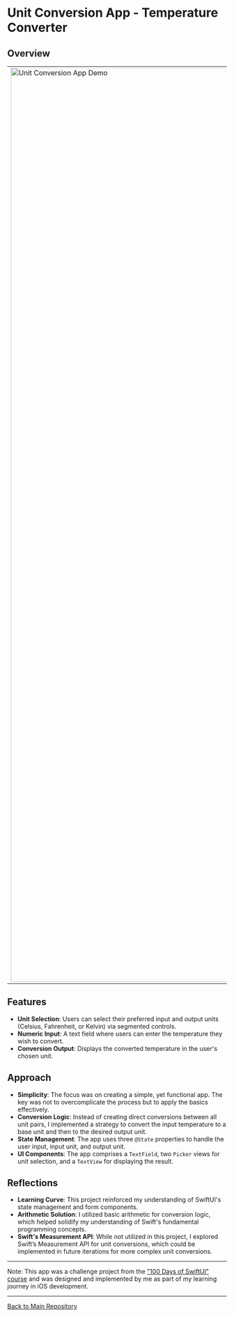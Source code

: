 # Unit Conversion App - Temperature Converter

## Overview
<table>
  <tr>
    <td>
      <img src="https://github.com/penguin-waddle/Unit-Conversion/assets/123434744/5d7a4b27-6f90-45bd-93fd-2df344676e8d" alt="Unit Conversion App Demo" width="2100" />
    </td>
    <td>
In the first individual challenge of the '100 Days of SwiftUI' course, I embarked on creating an app entirely from scratch, applying the knowledge gained from the initial project, WeSplit. The challenge involved building a unit conversion app, and I chose to focus on temperature conversion. This app allows users to convert temperatures between Celsius, Fahrenheit, and Kelvin.
  <br><br>
<em><b>Please Note:</b> This project demo was created and recorded in Swift Playgrounds on iPad, leading to an aspect ratio that may differ from the latest iPhone models.</em>
    </td>
  </tr>
</table>

## Features
- **Unit Selection**: Users can select their preferred input and output units (Celsius, Fahrenheit, or Kelvin) via segmented controls.
- **Numeric Input**: A text field where users can enter the temperature they wish to convert.
- **Conversion Output**: Displays the converted temperature in the user's chosen unit.

## Approach
- **Simplicity**: The focus was on creating a simple, yet functional app. The key was not to overcomplicate the process but to apply the basics effectively.
- **Conversion Logic**: Instead of creating direct conversions between all unit pairs, I implemented a strategy to convert the input temperature to a base unit and then to the desired output unit.
- **State Management**: The app uses three `@State` properties to handle the user input, input unit, and output unit.
- **UI Components**: The app comprises a `TextField`, two `Picker` views for unit selection, and a `TextView` for displaying the result.

## Reflections
- **Learning Curve**: This project reinforced my understanding of SwiftUI's state management and form components.
- **Arithmetic Solution**: I utilized basic arithmetic for conversion logic, which helped solidify my understanding of Swift's fundamental programming concepts.
- **Swift's Measurement API**: While not utilized in this project, I explored Swift’s Measurement API for unit conversions, which could be implemented in future iterations for more complex unit conversions.

---
  Note: This app was a challenge project from the ["100 Days of SwiftUI" course](https://www.hackingwithswift.com/100/swiftui) and was designed and implemented by me as part of my learning journey in iOS development.

---

[Back to Main Repository](https://github.com/penguin-waddle/100-Days-of-SwiftUI)
